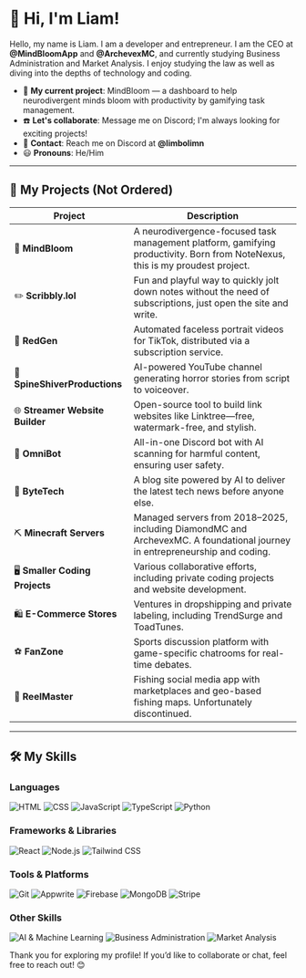 # 👋 Hi, I'm Liam! 

Hello, my name is Liam. I am a developer and entrepreneur. I am the CEO at **@MindBloomApp** and **@ArchevexMC**, and currently studying Business Administration and Market Analysis. I enjoy studying the law as well as diving into the depths of technology and coding.

- 🧠 **My current project**: MindBloom — a dashboard to help neurodivergent minds bloom with productivity by gamifying task management.  
- ☎️ **Let's collaborate**: Message me on Discord; I'm always looking for exciting projects!  
- 📧 **Contact**: Reach me on Discord at **@limbolimn**  
- 😃 **Pronouns**: He/Him  

---

## 🚀 My Projects (Not Ordered)

| Project | Description |
|---------|-------------|
| 🌱 **MindBloom** | A neurodivergence-focused task management platform, gamifying productivity. Born from NoteNexus, this is my proudest project. |
| ✏️ **Scribbly.lol** | Fun and playful way to quickly jolt down notes without the need of subscriptions, just open the site and write. |
| 🎥 **RedGen** | Automated faceless portrait videos for TikTok, distributed via a subscription service. |
| 👻 **SpineShiverProductions** | AI-powered YouTube channel generating horror stories from script to voiceover. |
| 🌐 **Streamer Website Builder** | Open-source tool to build link websites like Linktree—free, watermark-free, and stylish. |
| 🤖 **OmniBot** | All-in-one Discord bot with AI scanning for harmful content, ensuring user safety. |
| 📰 **ByteTech** | A blog site powered by AI to deliver the latest tech news before anyone else. |
| ⛏️ **Minecraft Servers** | Managed servers from 2018–2025, including DiamondMC and ArchevexMC. A foundational journey in entrepreneurship and coding. |
| 🖥️ **Smaller Coding Projects** | Various collaborative efforts, including private coding projects and website development. |
| 🛍️ **E-Commerce Stores** | Ventures in dropshipping and private labeling, including TrendSurge and ToadTunes. |
| ⚽ **FanZone** | Sports discussion platform with game-specific chatrooms for real-time debates. |
| 🎣 **ReelMaster** | Fishing social media app with marketplaces and geo-based fishing maps. Unfortunately discontinued. |

---

## 🛠️ My Skills

### **Languages**
![HTML](https://img.shields.io/badge/-HTML-E34F26?logo=html5&logoColor=white&style=for-the-badge)
![CSS](https://img.shields.io/badge/-CSS-1572B6?logo=css3&logoColor=white&style=for-the-badge)
![JavaScript](https://img.shields.io/badge/-JavaScript-F7DF1E?logo=javascript&logoColor=black&style=for-the-badge)
![TypeScript](https://img.shields.io/badge/-TypeScript-3178C6?logo=typescript&logoColor=white&style=for-the-badge)
![Python](https://img.shields.io/badge/-Python-3776AB?logo=python&logoColor=white&style=for-the-badge)

### **Frameworks & Libraries**
![React](https://img.shields.io/badge/-React-61DAFB?logo=react&logoColor=black&style=for-the-badge)
![Node.js](https://img.shields.io/badge/-Node.js-339933?logo=node.js&logoColor=white&style=for-the-badge)
![Tailwind CSS](https://img.shields.io/badge/-Tailwind_CSS-06B6D4?logo=tailwindcss&logoColor=white&style=for-the-badge)

### **Tools & Platforms**
![Git](https://img.shields.io/badge/-Git-F05032?logo=git&logoColor=white&style=for-the-badge)
![Appwrite](https://img.shields.io/badge/-Appwrite-F02E65?logo=appwrite&logoColor=white&style=for-the-badge)
![Firebase](https://img.shields.io/badge/-Firebase-FFCA28?logo=firebase&logoColor=black&style=for-the-badge)
![MongoDB](https://img.shields.io/badge/-MongoDB-47A248?logo=mongodb&logoColor=white&style=for-the-badge)
![Stripe](https://img.shields.io/badge/-Stripe-008CDD?logo=stripe&logoColor=white&style=for-the-badge)

### **Other Skills**
![AI & Machine Learning](https://img.shields.io/badge/-AI_&_Machine_Learning-9900FF?style=for-the-badge)
![Business Administration](https://img.shields.io/badge/-Business_Administration-FF6347?style=for-the-badge)
![Market Analysis](https://img.shields.io/badge/-Market_Analysis-32CD32?style=for-the-badge)


Thank you for exploring my profile! If you’d like to collaborate or chat, feel free to reach out! 😊
